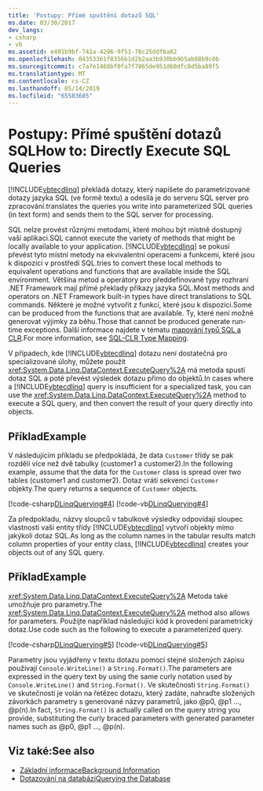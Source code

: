```yaml
---
title: 'Postupy: Přímé spuštění dotazů SQL'
ms.date: 03/30/2017
dev_langs:
- csharp
- vb
ms.assetid: e491b9bf-741a-4296-9f51-76c25ddf6a82
ms.openlocfilehash: 04353361f8356b1d2b2aa3b930bb9b5ab88b9c0b
ms.sourcegitcommit: c7a7e1468bf0fa7f7065de951d60dfc8d5ba89f5
ms.translationtype: MT
ms.contentlocale: cs-CZ
ms.lasthandoff: 05/14/2019
ms.locfileid: "65583685"
---
```

# <a name="how-to-directly-execute-sql-queries"></a><span data-ttu-id="06390-102">Postupy: Přímé spuštění dotazů SQL</span><span class="sxs-lookup"><span data-stu-id="06390-102">How to: Directly Execute SQL Queries</span></span>
[!INCLUDE[vbtecdlinq](../../../../../../includes/vbtecdlinq-md.md)] <span data-ttu-id="06390-103">překládá dotazy, který napíšete do parametrizované dotazy jazyka SQL (ve formě textu) a odesílá je do serveru SQL server pro zpracování.</span><span class="sxs-lookup"><span data-stu-id="06390-103">translates the queries you write into parameterized SQL queries (in text form) and sends them to the SQL server for processing.</span></span>  
  
 <span data-ttu-id="06390-104">SQL nelze provést různými metodami, které mohou být místně dostupný vaší aplikaci.</span><span class="sxs-lookup"><span data-stu-id="06390-104">SQL cannot execute the variety of methods that might be locally available to your application.</span></span> [!INCLUDE[vbtecdlinq](../../../../../../includes/vbtecdlinq-md.md)] <span data-ttu-id="06390-105">se pokusí převést tyto místní metody na ekvivalentní operacemi a funkcemi, které jsou k dispozici v prostředí SQL.</span><span class="sxs-lookup"><span data-stu-id="06390-105">tries to convert these local methods to equivalent operations and functions that are available inside the SQL environment.</span></span> <span data-ttu-id="06390-106">Většina metod a operátory pro předdefinované typy rozhraní .NET Framework mají přímé překlady příkazy jazyka SQL.</span><span class="sxs-lookup"><span data-stu-id="06390-106">Most methods and operators on .NET Framework built-in types have direct translations to SQL commands.</span></span> <span data-ttu-id="06390-107">Některé je možné vytvořit z funkcí, které jsou k dispozici.</span><span class="sxs-lookup"><span data-stu-id="06390-107">Some can be produced from the functions that are available.</span></span> <span data-ttu-id="06390-108">Ty, které není možné generovat výjimky za běhu.</span><span class="sxs-lookup"><span data-stu-id="06390-108">Those that cannot be produced generate run-time exceptions.</span></span> <span data-ttu-id="06390-109">Další informace najdete v tématu [mapování typů SQL a CLR](../../../../../../docs/framework/data/adonet/sql/linq/sql-clr-type-mapping.md).</span><span class="sxs-lookup"><span data-stu-id="06390-109">For more information, see [SQL-CLR Type Mapping](../../../../../../docs/framework/data/adonet/sql/linq/sql-clr-type-mapping.md).</span></span>  
  
 <span data-ttu-id="06390-110">V případech, kde [!INCLUDE[vbtecdlinq](../../../../../../includes/vbtecdlinq-md.md)] dotazu není dostatečná pro specializované úlohy, můžete použít <xref:System.Data.Linq.DataContext.ExecuteQuery%2A> má metoda spustí dotaz SQL a poté převést výsledek dotazu přímo do objektů.</span><span class="sxs-lookup"><span data-stu-id="06390-110">In cases where a [!INCLUDE[vbtecdlinq](../../../../../../includes/vbtecdlinq-md.md)] query is insufficient for a specialized task, you can use the <xref:System.Data.Linq.DataContext.ExecuteQuery%2A> method to execute a SQL query, and then convert the result of your query directly into objects.</span></span>  
  
## <a name="example"></a><span data-ttu-id="06390-111">Příklad</span><span class="sxs-lookup"><span data-stu-id="06390-111">Example</span></span>  
 <span data-ttu-id="06390-112">V následujícím příkladu se předpokládá, že data `Customer` třídy se pak rozdělí více než dvě tabulky (customer1 a customer2).</span><span class="sxs-lookup"><span data-stu-id="06390-112">In the following example, assume that the data for the `Customer` class is spread over two tables (customer1 and customer2).</span></span> <span data-ttu-id="06390-113">Dotaz vrátí sekvenci `Customer` objekty.</span><span class="sxs-lookup"><span data-stu-id="06390-113">The query returns a sequence of `Customer` objects.</span></span>  
  
 [!code-csharp[DLinqQuerying#4](../../../../../../samples/snippets/csharp/VS_Snippets_Data/DLinqQuerying/cs/Program.cs#4)]
 [!code-vb[DLinqQuerying#4](../../../../../../samples/snippets/visualbasic/VS_Snippets_Data/DLinqQuerying/vb/Module1.vb#4)]  
  
 <span data-ttu-id="06390-114">Za předpokladu, názvy sloupců v tabulkové výsledky odpovídají sloupec vlastnosti vaší entity třídy [!INCLUDE[vbtecdlinq](../../../../../../includes/vbtecdlinq-md.md)] vytvoří objekty mimo jakýkoli dotaz SQL.</span><span class="sxs-lookup"><span data-stu-id="06390-114">As long as the column names in the tabular results match column properties of your entity class, [!INCLUDE[vbtecdlinq](../../../../../../includes/vbtecdlinq-md.md)] creates your objects out of any SQL query.</span></span>  
  
## <a name="example"></a><span data-ttu-id="06390-115">Příklad</span><span class="sxs-lookup"><span data-stu-id="06390-115">Example</span></span>  
 <span data-ttu-id="06390-116"><xref:System.Data.Linq.DataContext.ExecuteQuery%2A> Metoda také umožňuje pro parametry.</span><span class="sxs-lookup"><span data-stu-id="06390-116">The <xref:System.Data.Linq.DataContext.ExecuteQuery%2A> method also allows for parameters.</span></span> <span data-ttu-id="06390-117">Použijte například následující kód k provedení parametrický dotaz.</span><span class="sxs-lookup"><span data-stu-id="06390-117">Use code such as the following to execute a parameterized query.</span></span>  
  
 [!code-csharp[DLinqQuerying#5](../../../../../../samples/snippets/csharp/VS_Snippets_Data/DLinqQuerying/cs/Program.cs#5)]
 [!code-vb[DLinqQuerying#5](../../../../../../samples/snippets/visualbasic/VS_Snippets_Data/DLinqQuerying/vb/Module1.vb#5)]  
  
 <span data-ttu-id="06390-118">Parametry jsou vyjádřeny v textu dotazu pomocí stejné složených zápisu používají `Console.WriteLine()` a `String.Format()`.</span><span class="sxs-lookup"><span data-stu-id="06390-118">The parameters are expressed in the query text by using the same curly notation used by `Console.WriteLine()` and `String.Format()`.</span></span> <span data-ttu-id="06390-119">Ve skutečnosti `String.Format()` ve skutečnosti je volán na řetězec dotazu, který zadáte, nahraďte složených závorkách parametry s generované názvy parametrů, jako @p0, @p1 ..., @p(n).</span><span class="sxs-lookup"><span data-stu-id="06390-119">In fact, `String.Format()` is actually called on the query string you provide, substituting the curly braced parameters with generated parameter names such as @p0, @p1 …, @p(n).</span></span>  
  
## <a name="see-also"></a><span data-ttu-id="06390-120">Viz také:</span><span class="sxs-lookup"><span data-stu-id="06390-120">See also</span></span>

- [<span data-ttu-id="06390-121">Základní informace</span><span class="sxs-lookup"><span data-stu-id="06390-121">Background Information</span></span>](../../../../../../docs/framework/data/adonet/sql/linq/background-information.md)
- [<span data-ttu-id="06390-122">Dotazování na databázi</span><span class="sxs-lookup"><span data-stu-id="06390-122">Querying the Database</span></span>](../../../../../../docs/framework/data/adonet/sql/linq/querying-the-database.md)
